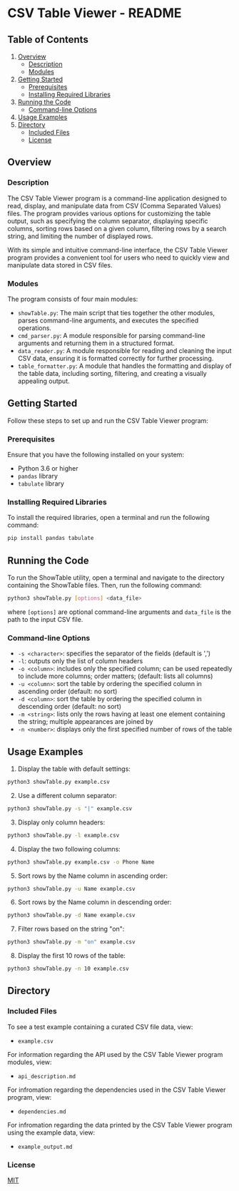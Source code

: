 # CSV Table Viewer - README

## Table of Contents
1. [Overview](#overview)
   * [Description](#description)
   * [Modules](#modules)
2. [Getting Started](#getting-started)
   * [Prerequisites](#prerequisites)
   * [Installing Required Libraries](#installing-required-libraries)
3. [Running the Code](#running-the-code)
   * [Command-line Options](#command-line-options)
4. [Usage Examples](#usage-examples)
5. [Directory](#directory)
   * [Included Files](included-files)
   * [License](#license)

## Overview
### Description
The CSV Table Viewer program is a command-line application designed to read, display, and manipulate data from CSV (Comma Separated Values) files. The program provides various options for customizing the table output, such as specifying the column separator, displaying specific columns, sorting rows based on a given column, filtering rows by a search string, and limiting the number of displayed rows.

With its simple and intuitive command-line interface, the CSV Table Viewer program provides a convenient tool for users who need to quickly view and manipulate data stored in CSV files.

### Modules

The program consists of four main modules:

* `showTable.py`: The main script that ties together the other modules, parses command-line arguments, and executes the specified operations.
* `cmd_parser.py`: A module responsible for parsing command-line arguments and returning them in a structured format.
* `data_reader.py`: A module responsible for reading and cleaning the input CSV data, ensuring it is formatted correctly for further processing.
* `table_formatter.py`: A module that handles the formatting and display of the table data, including sorting, filtering, and creating a visually appealing output.


## Getting Started
Follow these steps to set up and run the CSV Table Viewer program:

### Prerequisites

Ensure that you have the following installed on your system:

- Python 3.6 or higher
- `pandas` library
- `tabulate` library

### Installing Required Libraries

To install the required libraries, open a terminal and run the following command:

```bash
pip install pandas tabulate
```

## Running the Code

To run the ShowTable utility, open a terminal and navigate to the directory containing the ShowTable files. Then, run the following command:

```bash
python3 showTable.py [options] <data_file>
```

where `[options]` are optional command-line arguments and `data_file` is the path to the input CSV file.

### Command-line Options

- `-s <character>`: specifies the separator of the fields (default is ',')
- `-l`: outputs only the list of column headers
- `-o <column>`: includes only the specified column; can be used repeatedly to include more columns; order matters; (default: lists all columns)
- `-u <column>`: sort the table by ordering the specified column in ascending order (default: no sort)
- `-d <column>`: sort the table by ordering the specified column in descending order (default: no sort)
- `-m <string>`: lists only the rows having at least one element containing the string; multiple appearances are joined by
- `-n <number>`: displays only the first specified number of rows of the table

## Usage Examples

1. Display the table with default settings:
```bash
python3 showTable.py example.csv
```

2. Use a different column separator:
```bash
python3 showTable.py -s "|" example.csv
```

3. Display only column headers:
```bash
python3 showTable.py -l example.csv
```

4. Display the two following columns:
```bash
python3 showTable.py example.csv -o Phone Name 
```

5. Sort rows by the Name column in ascending order:
```bash
python3 showTable.py -u Name example.csv
```

6. Sort rows by the Name column in descending order:
```bash
python3 showTable.py -d Name example.csv
```

7. Filter rows based on the string "on":
```bash
python3 showTable.py -m "on" example.csv
```

8. Display the first 10 rows of the table:
```bash
python3 showTable.py -n 10 example.csv
```

## Directory

### Included Files
To see a test example containing a curated CSV file data, view: 
* ```example.csv```

For information regarding the API used by the CSV Table Viewer program modules, view:
* ```api_description.md```

For infromation regarding the dependencies used in the CSV Table Viewer program, view:
* ```dependencies.md```

For infromation regarding the data printed by the CSV Table Viewer program using the example data, view:
* ```example_output.md```

### License
[MIT](https://choosealicense.com/licenses/mit/)
